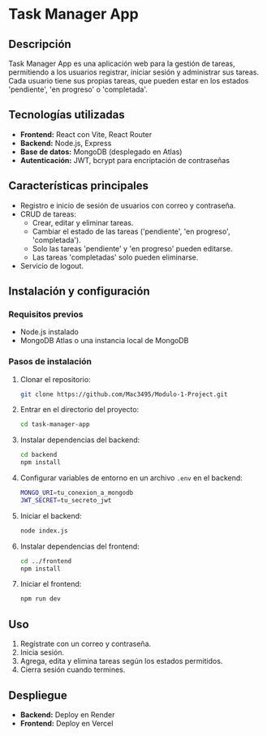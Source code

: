 # Task Manager App

## Descripción
Task Manager App es una aplicación web para la gestión de tareas, permitiendo a los usuarios registrar, iniciar sesión y administrar sus tareas. Cada usuario tiene sus propias tareas, que pueden estar en los estados 'pendiente', 'en progreso' o 'completada'.

## Tecnologías utilizadas
- **Frontend:** React con Vite, React Router
- **Backend:** Node.js, Express
- **Base de datos:** MongoDB (desplegado en Atlas)
- **Autenticación:** JWT, bcrypt para encriptación de contraseñas

## Características principales
- Registro e inicio de sesión de usuarios con correo y contraseña.
- CRUD de tareas:
  - Crear, editar y eliminar tareas.
  - Cambiar el estado de las tareas ('pendiente', 'en progreso', 'completada').
  - Solo las tareas 'pendiente' y 'en progreso' pueden editarse.
  - Las tareas 'completadas' solo pueden eliminarse.
- Servicio de logout.

## Instalación y configuración
### Requisitos previos
- Node.js instalado
- MongoDB Atlas o una instancia local de MongoDB

### Pasos de instalación
1. Clonar el repositorio:
   ```sh
   git clone https://github.com/Mac3495/Modulo-1-Project.git
   ```
2. Entrar en el directorio del proyecto:
   ```sh
   cd task-manager-app
   ```
3. Instalar dependencias del backend:
   ```sh
   cd backend
   npm install
   ```
4. Configurar variables de entorno en un archivo `.env` en el backend:
   ```sh
   MONGO_URI=tu_conexion_a_mongodb
   JWT_SECRET=tu_secreto_jwt
   ```
5. Iniciar el backend:
   ```sh
   node index.js
   ```
6. Instalar dependencias del frontend:
   ```sh
   cd ../frontend
   npm install
   ```
7. Iniciar el frontend:
   ```sh
   npm run dev
   ```

## Uso
1. Regístrate con un correo y contraseña.
2. Inicia sesión.
3. Agrega, edita y elimina tareas según los estados permitidos.
4. Cierra sesión cuando termines.

## Despliegue
- **Backend:** Deploy en Render
- **Frontend:** Deploy en Vercel
